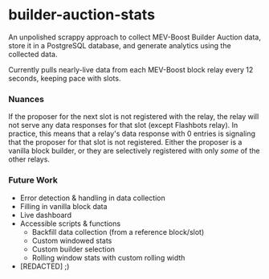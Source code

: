 # builder-auction-stats

An unpolished scrappy approach to collect MEV-Boost Builder Auction data, store it in a PostgreSQL database, and generate analytics using the collected data.

Currently pulls nearly-live data from each MEV-Boost block relay every 12 seconds, keeping pace with slots.

### Nuances
If the proposer for the next slot is not registered with the relay, the relay will not serve any data responses for that slot (except Flashbots relay).
In practice, this means that a relay's data response with 0 entries is signaling that the proposer for that slot is not registered. Either the proposer is a vanilla block builder, or they are selectively registered with only *some* of the other relays.

### Future Work
- Error detection & handling in data collection
- Filling in vanilla block data
- Live dashboard
- Accessible scripts & functions
  - Backfill data collection (from a reference block/slot)
  - Custom windowed stats
  - Custom builder selection
  - Rolling window stats with custom rolling width
- [REDACTED] ;)
